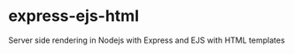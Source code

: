 express-ejs-html
================

Server side rendering in Nodejs with Express and EJS with HTML templates
